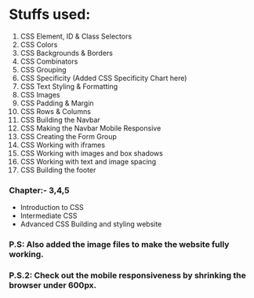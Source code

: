# Stuffs used:

1. CSS Element, ID & Class Selectors
2. CSS Colors
3. CSS Backgrounds & Borders
4. CSS Combinators
5. CSS Grouping
6. CSS Specificity (Added CSS Specificity Chart here)
7. CSS Text Styling & Formatting
8. CSS Images
9. CSS Padding & Margin
10. CSS Rows & Columns
11. CSS Building the Navbar
12. CSS Making the Navbar Mobile Responsive
13. CSS Creating the Form Group
14. CSS Working with iframes
15. CSS Working with images and box shadows
16. CSS Working with text and image spacing
17. CSS Building the footer


### Chapter:- 3,4,5
  * Introduction to CSS
  * Intermediate CSS
  * Advanced CSS Building and styling website
  

###  P.S: Also added the image files to make the website fully working.

###  P.S.2: Check out the mobile responsiveness by shrinking the browser under 600px.
